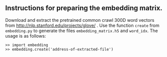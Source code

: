 ## Instructions for preparing the embedding matrix.

Download and extract the pretrained common crawl 300D word vectors from http://nlp.stanford.edu/projects/glove/ .
Use the function `create` from `embedding.py` to generate the files `embedding_matrix.h5` and `word_idx`. The usage is as follows:

```
>> import embedding
>> embedding.create('address-of-extracted-file')
```
